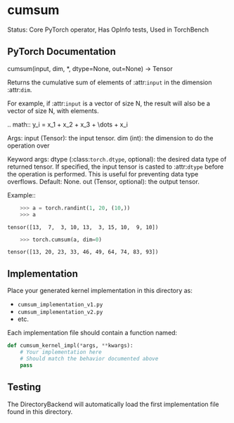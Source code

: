 # cumsum

Status: Core PyTorch operator, Has OpInfo tests, Used in TorchBench

## PyTorch Documentation

cumsum(input, dim, *, dtype=None, out=None) -> Tensor

Returns the cumulative sum of elements of :attr:`input` in the dimension
:attr:`dim`.

For example, if :attr:`input` is a vector of size N, the result will also be
a vector of size N, with elements.

.. math::
    y_i = x_1 + x_2 + x_3 + \dots + x_i

Args:
    input (Tensor): the input tensor.
    dim  (int): the dimension to do the operation over

Keyword args:
    dtype (:class:`torch.dtype`, optional): the desired data type of returned tensor.
        If specified, the input tensor is casted to :attr:`dtype` before the operation
        is performed. This is useful for preventing data type overflows. Default: None.
    out (Tensor, optional): the output tensor.

Example::

```python
    >>> a = torch.randint(1, 20, (10,))
    >>> a
```
    tensor([13,  7,  3, 10, 13,  3, 15, 10,  9, 10])
```python
    >>> torch.cumsum(a, dim=0)
```
    tensor([13, 20, 23, 33, 46, 49, 64, 74, 83, 93])

## Implementation

Place your generated kernel implementation in this directory as:
- `cumsum_implementation_v1.py`
- `cumsum_implementation_v2.py`
- etc.

Each implementation file should contain a function named:
```python
def cumsum_kernel_impl(*args, **kwargs):
    # Your implementation here
    # Should match the behavior documented above
    pass
```

## Testing

The DirectoryBackend will automatically load the first implementation file found in this directory.
